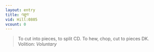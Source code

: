 ```yaml
---
layout: entry
title: འཐུབ་
vid: Hill:0805
vcount: 0
---
```

> To cut into pieces, to split CD\. To hew, chop, cut to pieces DK\.
> Volition: _Voluntary_


